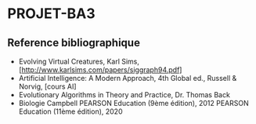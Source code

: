 # PROJET-BA3


## Reference bibliographique
* Evolving Virtual Creatures, Karl Sims, [http://www.karlsims.com/papers/siggraph94.pdf]
* Artificial Intelligence: A Modern Approach, 4th Global ed., Russell & Norvig, [cours AI]
* Evolutionary Algorithms in Theory and Practice, Dr. Thomas Back
* Biologie Campbell PEARSON Education (9ème édition), 2012 PEARSON Education (11ème édition), 2020
